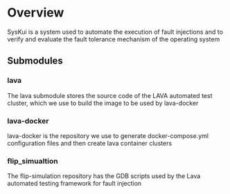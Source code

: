# Overview

SysKui is a system used to automate the execution of fault injections and to verify and evaluate the fault tolerance mechanism of the operating system

## Submodules

### lava

The lava submodule stores the source code of the LAVA automated test cluster, which we use to build the image to be used by lava-docker

### lava-docker

lava-docker is the repository we use to generate docker-compose.yml configuration files and then create lava container clusters

### flip_simualtion

The flip-simulation repository has the GDB scripts used by the Lava automated testing framework for fault injection
